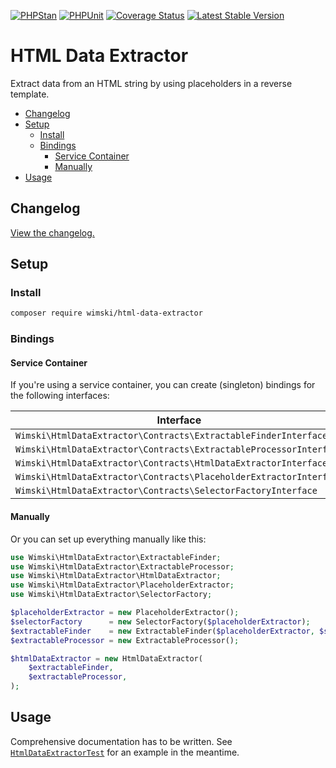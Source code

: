 [![PHPStan](https://github.com/wimski/html-data-extractor/actions/workflows/phpstan.yml/badge.svg)](https://github.com/wimski/html-data-extractor/actions/workflows/phpstan.yml)
[![PHPUnit](https://github.com/wimski/html-data-extractor/actions/workflows/phpunit.yml/badge.svg)](https://github.com/wimski/html-data-extractor/actions/workflows/phpunit.yml)
[![Coverage Status](https://coveralls.io/repos/github/wimski/html-data-extractor/badge.svg?branch=master)](https://coveralls.io/github/wimski/html-data-extractor?branch=master)
[![Latest Stable Version](http://poser.pugx.org/wimski/html-data-extractor/v)](https://packagist.org/packages/wimski/html-data-extractor)

# HTML Data Extractor

Extract data from an HTML string by using placeholders in a reverse template.

* [Changelog](#changelog)
* [Setup](#setup)
  * [Install](#install)
  * [Bindings](#bindings)
    * [Service Container](#service-container)
    * [Manually](#manually)
* [Usage](#usage)

## Changelog

[View the changelog.](./CHANGELOG.md)

## Setup

### Install

```bash
composer require wimski/html-data-extractor
```

### Bindings

#### Service Container

If you're using a service container, you can create (singleton) bindings for the following interfaces:

| Interface                                                          | Concrete                                        |
|--------------------------------------------------------------------|-------------------------------------------------|
| `Wimski\HtmlDataExtractor\Contracts\ExtractableFinderInterface`    | `Wimski\HtmlDataExtractor\ExtractableFinder`    |
| `Wimski\HtmlDataExtractor\Contracts\ExtractableProcessorInterface` | `Wimski\HtmlDataExtractor\ExtractableProcessor` |
| `Wimski\HtmlDataExtractor\Contracts\HtmlDataExtractorInterface`    | `Wimski\HtmlDataExtractor\HtmlDataExtractor`    |
| `Wimski\HtmlDataExtractor\Contracts\PlaceholderExtractorInterface` | `Wimski\HtmlDataExtractor\PlaceholderExtractor` |
| `Wimski\HtmlDataExtractor\Contracts\SelectorFactoryInterface`      | `Wimski\HtmlDataExtractor\SelectorFactory`      |

#### Manually

Or you can set up everything manually like this:

```php
use Wimski\HtmlDataExtractor\ExtractableFinder;
use Wimski\HtmlDataExtractor\ExtractableProcessor;
use Wimski\HtmlDataExtractor\HtmlDataExtractor;
use Wimski\HtmlDataExtractor\PlaceholderExtractor;
use Wimski\HtmlDataExtractor\SelectorFactory;

$placeholderExtractor = new PlaceholderExtractor();
$selectorFactory      = new SelectorFactory($placeholderExtractor);
$extractableFinder    = new ExtractableFinder($placeholderExtractor, $selectorFactory);
$extractableProcessor = new ExtractableProcessor();

$htmlDataExtractor = new HtmlDataExtractor(
    $extractableFinder,
    $extractableProcessor,
);
```

## Usage

Comprehensive documentation has to be written. See [`HtmlDataExtractorTest`](./tests/HtmlDataExtractorTest.php) for an example in the meantime.